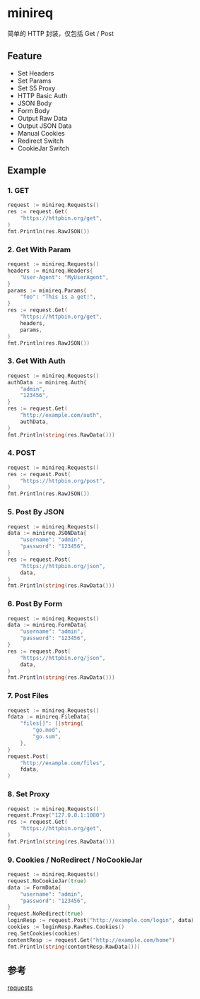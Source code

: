# minireq

简单的 HTTP 封装，仅包括 Get / Post

## Feature
+ Set Headers
+ Set Params
+ Set S5 Proxy
+ HTTP Basic Auth
+ JSON Body
+ Form Body
+ Output Raw Data
+ Output JSON Data
+ Manual Cookies
+ Redirect Switch
+ CookieJar Switch

## Example
### 1. GET
```go
request := minireq.Requests()
res := request.Get(
    "https://httpbin.org/get",
)
fmt.Println(res.RawJSON())
```
### 2. Get With Param
```go
request := minireq.Requests()
headers := minireq.Headers{
    "User-Agent": "MyUserAgent",
}
params := minireq.Params{
    "foo": "This is a get!",
}
res := request.Get(
    "https://httpbin.org/get",
    headers,
    params,
)
fmt.Println(res.RawJSON())
```
### 3. Get With Auth
```go
request := minireq.Requests()
authData := minireq.Auth{
    "admin",
    "123456",
}
res := request.Get(
    "http://example.com/auth",
    authData,
)
fmt.Println(string(res.RawData()))
```
### 4. POST
```go
request := minireq.Requests()
res := request.Post(
    "https://httpbin.org/post",
)
fmt.Println(res.RawJSON())
```
### 5. Post By JSON
```go
request := minireq.Requests()
data := minireq.JSONData{
    "username": "admin",
    "password": "123456",
}
res := request.Post(
    "https://httpbin.org/json",
    data,
)
fmt.Println(string(res.RawData()))
```
### 6. Post By Form
```go
request := minireq.Requests()
data := minireq.FormData{
    "username": "admin",
    "password": "123456",
}
res := request.Post(
    "https://httpbin.org/json",
    data,
)
fmt.Println(string(res.RawData()))
```
### 7. Post Files
```go
request := minireq.Requests()
fdata := minireq.FileData{
    "files[]": []string{
        "go.mod",
        "go.sum",
    },
}
request.Post(
    "http://example.com/files",
    fdata,
)
```
### 8. Set Proxy
```go
request := minireq.Requests()
request.Proxy("127.0.0.1:1080")
res := request.Get(
    "https://httpbin.org/get",
)
fmt.Println(string(res.RawData()))
```

### 9. Cookies / NoRedirect / NoCookieJar
```go
request := minireq.Requests()
request.NoCookieJar(true)
data := FormData{
    "username": "admin",
    "password": "123456",
}
request.NoRedirect(true)
loginResp := request.Post("http://example.com/login", data)
cookies := loginResp.RawRes.Cookies()
req.SetCookies(cookies)
contentResp := request.Get("http://example.com/home")
fmt.Println(string(contentResp.RawData()))
```
## 参考
[requests](https://github.com/asmcos/requests)